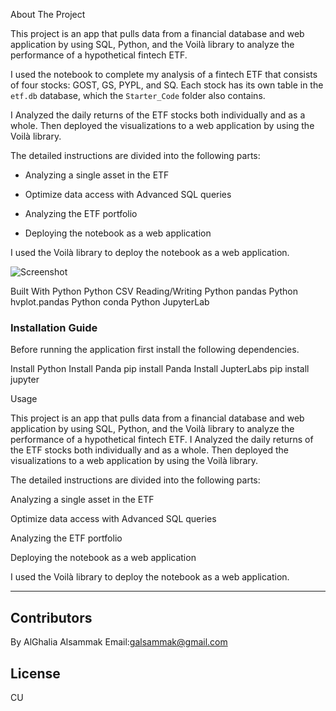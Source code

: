 About The Project

This project is an app that pulls data from a financial database and web application by using SQL, Python, and the Voilà library to analyze the performance of a hypothetical fintech ETF.

I used the notebook to complete my analysis of a fintech ETF that consists of four stocks: GOST, GS, PYPL, and SQ. Each stock has its own table in the `etf.db` database, which the `Starter_Code` folder also contains.

I Analyzed the daily returns of the ETF stocks both individually and as a whole. Then deployed the visualizations to a web application by using the Voilà library.

The detailed instructions are divided into the following parts:

* Analyzing a single asset in the ETF

* Optimize data access with Advanced SQL queries

* Analyzing the ETF portfolio

* Deploying the notebook as a web application

I used the Voilà library to deploy the notebook as a web application. 

![Screenshot](https://github.com/alghalia/Challenge_7/blob/main/images/Voila%CC%80%20jpeg.jpeg)


Built With
Python
Python CSV Reading/Writing
Python pandas
Python hvplot.pandas
Python conda
Python JupyterLab


### Installation Guide
Before running the application first install the following dependencies.

Install Python
Install Panda
pip install Panda
Install JupterLabs
pip install jupyter


Usage

This project is an app that pulls data from a financial database and web application by using SQL, Python, and the Voilà library to analyze the performance of a hypothetical fintech ETF.
I Analyzed the daily returns of the ETF stocks both individually and as a whole. Then deployed the visualizations to a web application by using the Voilà library.

The detailed instructions are divided into the following parts:

Analyzing a single asset in the ETF

Optimize data access with Advanced SQL queries

Analyzing the ETF portfolio

Deploying the notebook as a web application

I used the Voilà library to deploy the notebook as a web application.

---
## Contributors
By AlGhalia Alsammak
Email:galsammak@gmail.com
## License
CU
